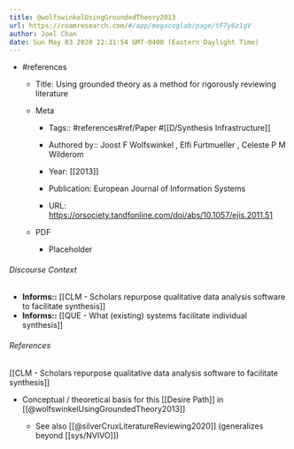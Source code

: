 ```yaml
---
title: @wolfswinkelUsingGroundedTheory2013
url: https://roamresearch.com/#/app/megacoglab/page/tF7y6z1gV
author: Joel Chan
date: Sun May 03 2020 22:31:54 GMT-0400 (Eastern Daylight Time)
---
```


- #references

    - Title: Using grounded theory as a method for rigorously reviewing literature

    - Meta

        - Tags:: #references#ref/Paper #[[D/Synthesis Infrastructure]]

        - Authored by::  Joost F Wolfswinkel ,  Elfi Furtmueller ,  Celeste P M Wilderom

        - Year: [[2013]]

        - Publication: European Journal of Information Systems

        - URL: https://orsociety.tandfonline.com/doi/abs/10.1057/ejis.2011.51

    - PDF

        - Placeholder

###### Discourse Context

- **Informs::** [[CLM - Scholars repurpose qualitative data analysis software to facilitate synthesis]]
- **Informs::** [[QUE - What (existing) systems facilitate individual synthesis]]

###### References

[[CLM - Scholars repurpose qualitative data analysis software to facilitate synthesis]]

- Conceptual / theoretical basis for this [[Desire Path]] in [[@wolfswinkelUsingGroundedTheory2013]]

    - See also [[@silverCruxLiteratureReviewing2020]] (generalizes beyond [[sys/NVIVO]])
